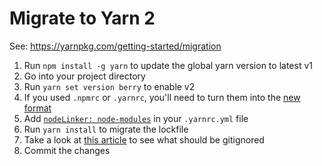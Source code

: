 # Migrate to Yarn 2
See: https://yarnpkg.com/getting-started/migration

1.  Run `npm install -g yarn` to update the global yarn version to latest v1
2.  Go into your project directory
3.  Run `yarn set version berry` to enable v2 
4.  If you used `.npmrc` or `.yarnrc`, you'll need to turn them into the [new format](https://yarnpkg.com/configuration/yarnrc)
5.  Add [`nodeLinker: node-modules`](https://yarnpkg.com/configuration/yarnrc#nodeLinker) in your `.yarnrc.yml` file
6.  Run `yarn install` to migrate the lockfile
7.  Take a look at [this article](https://yarnpkg.com/getting-started/qa#which-files-should-be-gitignored) to see what should be gitignored
8. Commit the changes